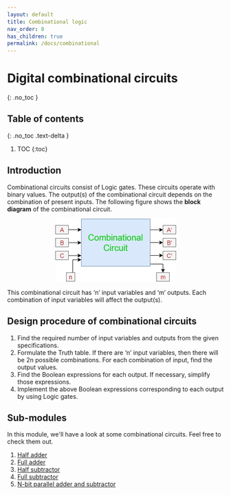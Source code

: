 ```yaml
---
layout: default
title: Combinational logic
nav_order: 8
has_children: true
permalink: /docs/combinational
---
```

# Digital combinational circuits
{: .no_toc }

## Table of contents
{: .no_toc .text-delta }

1. TOC
{:toc}

## Introduction

Combinational circuits consist of Logic gates. These circuits operate with binary values. The output(s) of the combinational circuit depends on the combination of present inputs. The following figure shows the **block diagram** of the combinational circuit.

<div style="text-align:center"><img src="../../assets/images/combinational1.jpg" /></div>

This combinational circuit has ‘n’ input variables and ‘m’ outputs. Each combination of input variables will affect the output(s).


## Design procedure of combinational circuits

1.  Find the required number of input variables and outputs from the given specifications.   
1.  Formulate the Truth table. If there are ‘n’ input variables, then there will be 2n possible combinations. For each combination of input, find the output values.   
1.  Find the Boolean expressions for each output. If necessary, simplify those expressions.   
1.  Implement the above Boolean expressions corresponding to each output by using Logic gates.


## Sub-modules

In this module, we'll have a look at some combinational circuits. Feel free to check them out. 

1. [Half adder](https://learn.circuitverse.org/docs/Combinational/half_adder.html)
2. [Full adder](https://learn.circuitverse.org/docs/Combinational/full_adder.html)
3. [Half subtractor](https://learn.circuitverse.org/docs/Combinational/half_sub.html)
4. [Full subtractor](https://learn.circuitverse.org/docs/Combinational/full_sub.html)
5. [N-bit parallel adder and subtractor](https://learn.circuitverse.org/docs/Combinational/N-Bit%20Parallel%20Adder%20&%20Subtractor.html)
